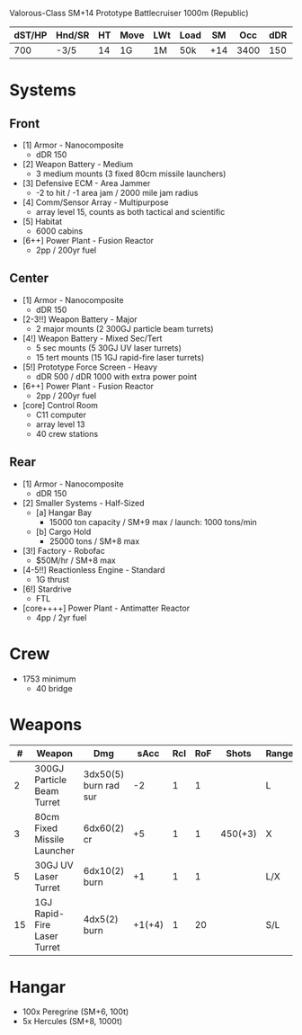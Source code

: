 Valorous-Class
SM+14 Prototype Battlecruiser
1000m
(Republic)

| dST/HP | Hnd/SR | HT | Move | LWt | Load | SM | Occ | dDR | Range | Cost |
|--------|--------|----|------|-----|------|----|-----|-----|-------|------|
| 700    | -3/5   | 14 | 1G   | 1M  | 50k  |+14 | 3400| 150 | 1     | $275.4B|


Systems
==
Front
--
* [1] Armor - Nanocomposite
  - dDR 150
* [2] Weapon Battery - Medium
  - 3 medium mounts (3 fixed 80cm missile launchers)
* [3] Defensive ECM - Area Jammer
  - -2 to hit / -1 area jam / 2000 mile jam radius
* [4] Comm/Sensor Array - Multipurpose
  - array level 15, counts as both tactical and scientific
* [5] Habitat
  - 6000 cabins
* [6++] Power Plant - Fusion Reactor
  - 2pp / 200yr fuel

Center
--
* [1] Armor - Nanocomposite
  - dDR 150
* [2-3!!] Weapon Battery - Major
  - 2 major mounts (2 300GJ particle beam turrets)
* [4!] Weapon Battery - Mixed Sec/Tert
  - 5 sec mounts (5 30GJ UV laser turrets)
  - 15 tert mounts (15 1GJ rapid-fire laser turrets)
* [5!] Prototype Force Screen - Heavy
  - dDR 500 / dDR 1000 with extra power point
* [6++] Power Plant - Fusion Reactor
  - 2pp / 200yr fuel
* [core] Control Room
  - C11 computer
  - array level 13
  - 40 crew stations

Rear
--
* [1] Armor - Nanocomposite
  - dDR 150
* [2] Smaller Systems - Half-Sized
  * [a] Hangar Bay
    - 15000 ton capacity / SM+9 max / launch: 1000 tons/min
  * [b] Cargo Hold
    - 25000 tons / SM+8 max
* [3!] Factory - Robofac
  - $50M/hr / SM+8 max
* [4-5!!] Reactionless Engine - Standard
  - 1G thrust
* [6!] Stardrive
  - FTL
* [core++++] Power Plant - Antimatter Reactor
  - 4pp / 2yr fuel

Crew
==
* 1753 minimum
  - 40 bridge

Weapons
==
| # | Weapon | Dmg | sAcc | Rcl | RoF | Shots | Range |
|---|--------|-----|------|-----|-----|-------|-------|
| 2 | 300GJ Particle Beam Turret | 3dx50(5) burn rad sur | -2 | 1 | 1 | | L |
| 3 | 80cm Fixed Missile Launcher | 6dx60(2) cr | +5 | 1 | 1 | 450(+3) | X |
| 5 | 30GJ UV Laser Turret | 6dx10(2) burn | +1 | 1 | 1 | | L/X |
|15 | 1GJ Rapid-Fire Laser Turret | 4dx5(2) burn | +1(+4) | 1 | 20 | | S/L |

Hangar
==
* 100x Peregrine (SM+6, 100t)
* 5x Hercules (SM+8, 1000t)

